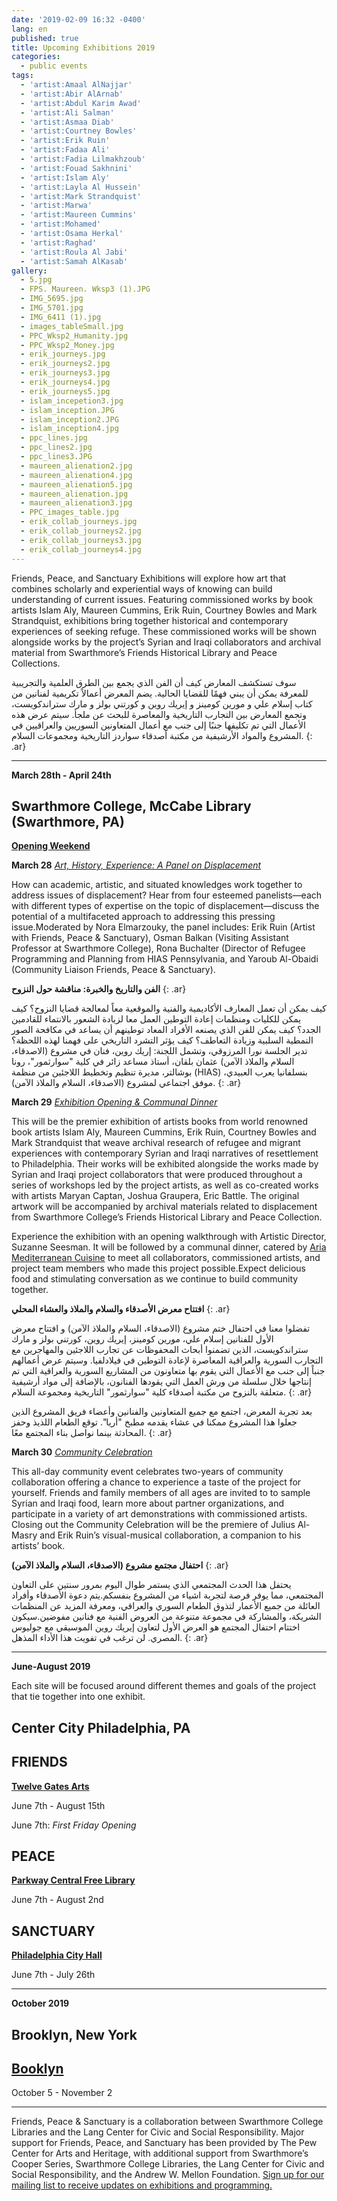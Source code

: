 ```yaml
---
date: '2019-02-09 16:32 -0400'
lang: en
published: true
title: Upcoming Exhibitions 2019
categories:
  - public events
tags:
  - 'artist:Amaal AlNajjar'
  - 'artist:Abir AlArnab'
  - 'artist:Abdul Karim Awad'
  - 'artist:Ali Salman'
  - 'artist:Asmaa Diab'
  - 'artist:Courtney Bowles'
  - 'artist:Erik Ruin'
  - 'artist:Fadaa Ali'
  - 'artist:Fadia Lilmakhzoub'
  - 'artist:Fouad Sakhnini'
  - 'artist:Islam Aly'
  - 'artist:Layla Al Hussein'
  - 'artist:Mark Strandquist'
  - 'artist:Marwa'
  - 'artist:Maureen Cummins'
  - 'artist:Mohamed'
  - 'artist:Osama Herkal'
  - 'artist:Raghad'
  - 'artist:Roula Al Jabi'
  - 'artist:Samah AlKasab'
gallery:
  - 5.jpg
  - FPS. Maureen. Wksp3 (1).JPG
  - IMG_5695.jpg
  - IMG_5701.jpg
  - IMG_6411 (1).jpg
  - images_tableSmall.jpg
  - PPC_Wksp2_Humanity.jpg
  - PPC_Wksp2_Money.jpg
  - erik_journeys.jpg
  - erik_journeys2.jpg
  - erik_journeys3.jpg
  - erik_journeys4.jpg
  - erik_journeys5.jpg
  - islam_incepetion3.jpg
  - islam_inception.JPG
  - islam_inception2.JPG
  - islam_inception4.jpg
  - ppc_lines.jpg
  - ppc_lines2.jpg
  - ppc_lines3.JPG
  - maureen_alienation2.jpg
  - maureen_alienation4.jpg
  - maureen_alienation5.jpg
  - maureen_alienation.jpg
  - maureen_alienation3.jpg
  - PPC_images_table.jpg
  - erik_collab_journeys.jpg
  - erik_collab_journeys2.jpg
  - erik_collab_journeys3.jpg
  - erik_collab_journeys4.jpg
---
```

Friends, Peace, and Sanctuary Exhibitions will explore how art that combines scholarly and experiential ways of knowing can build understanding of current issues. Featuring commissioned works by book artists Islam Aly, Maureen Cummins, Erik Ruin, Courtney Bowles and Mark Strandquist, exhibitions bring together historical and contemporary experiences of seeking refuge. These commissioned works will be shown alongside works by the project’s Syrian and Iraqi collaborators and archival material from Swarthmore’s Friends Historical Library and Peace Collections.

سوف تستكشف المعارض كيف أن الفن الذي يجمع بين الطرق العلمية والتجريبية للمعرفة يمكن أن يبني فهمًا للقضايا الحالية. يضم المعرض أعمالاً تكريمية لفنانين من كتاب إسلام علي و مورين كومينز و إيريك روين و كورتني بولز و مارك ستراندكويست، وتجمع المعارض بين التجارب التاريخية والمعاصرة للبحث عن ملجأ. سيتم عرض هذه الأعمال التي تم تكليفها جنبًا إلى جنب مع أعمال المتعاونين السوريين والعراقيين في المشروع والمواد الأرشيفية من مكتبة أصدقاء سواردز التاريخية ومجموعات السلام.
{: .ar}

<hr/>

**March 28th - April 24th**

## **Swarthmore College, McCabe Library (Swarthmore, PA)**


**[Opening Weekend](https://www.swarthmore.edu/cooper-series/friends-peace-and-sanctuary)**

**March 28**
[_Art, History, Experience: A Panel on Displacement_](https://www.facebook.com/events/541753682896910/)

How can academic, artistic, and situated knowledges work together to address issues of displacement? Hear from four esteemed panelists—each with different types of expertise on the topic of displacement—discuss the potential of a multifaceted approach to addressing this pressing issue.Moderated by Nora Elmarzouky, the panel includes: Erik Ruin (Artist with Friends, Peace & Sanctuary), Osman Balkan (Visiting Assistant Professor at Swarthmore College), Rona Buchalter (Director of Refugee Programming and Planning from HIAS Pennsylvania, and Yaroub Al-Obaidi (Community Liaison Friends, Peace & Sanctuary).

**الفن والتاريخ والخبرة: مناقشة حول النزوح**
{: .ar}

كيف يمكن أن تعمل المعارف الأكاديمية والفنية والموقعية معاً لمعالجة قضايا النزوح؟ كيف يمكن للكليات ومنظمات إعادة التوطين العمل معا لزيادة الشعور بالانتماء للقادمين الجدد؟ كيف يمكن للفن الذي يصنعه الأفراد المعاد توطينهم أن يساعد في مكافحة الصور النمطية السلبية وزيادة التعاطف؟ كيف يؤثر التشرد التاريخي على فهمنا لهذه اللحظة؟ تدير الجلسة نورا المرزوقي، وتشمل اللجنة: إريك روين، فنان في مشروع (الاصدقاء، السلام والملاذ الآمن) عثمان بلقان، أستاذ مساعد زائر في كلية "سوارثمور"، رونا بوشالتر، مديرة تنظيم وتخطيط اللاجئين من منظمة (HIAS) بنسلفانيا يعرب العبيدي، موفق اجتماعي لمشروع (الاصدقاء، السلام والملاذ الآمن). 
{: .ar}


**March 29**
[_Exhibition Opening & Communal Dinner_](https://www.facebook.com/events/296067711049125/)

This will be the premier exhibition of artists books from world renowned book artists Islam Aly, Maureen Cummins, Erik Ruin, Courtney Bowles and Mark Strandquist that weave archival research of refugee and migrant experiences with contemporary Syrian and Iraqi narratives of resettlement to Philadelphia. Their works will be exhibited alongside the works made by Syrian and Iraqi project collaborators that were produced throughout a series of workshops led by the project artists, as well as co-created works with artists Maryan Captan, Joshua Graupera, Eric Battle. The original artwork will be accompanied by archival materials related to displacement from Swarthmore College’s Friends Historical Library and Peace Collection.

Experience the exhibition with an opening walkthrough with Artistic Director, Suzanne Seesman. It will be followed by a communal dinner, catered by [Aria Mediterranean Cuisine](http://www.aria610.com/) to meet all collaborators, commissioned artists, and project team members who made this project possible.Expect delicious food and stimulating conversation as we continue to build community together.

 
**افتتاح معرض الأصدقاء والسلام والملاذ والعشاء المحلي**
{: .ar}

تفضلوا معنا في احتفال ختم مشروع (الاصدقاء، السلام والملاذ الآمن) و افتتاح معرض الأول للفنانين إسلام علي، مورين كومينز، إيريك روين، كورتني بولز و مارك ستراندكويست، الذين تضمنوا أبحاث المحفوظات عن تجارب اللاجئين والمهاجرين مع التجارب السورية والعراقية المعاصرة لإعادة التوطين في فيلادلفيا. وسيتم عرض أعمالهم جنباً إلى جنب مع الأعمال التي يقوم بها متعاونون من المشاريع السورية والعراقية التي تم إنتاجها خلال سلسلة من ورش العمل التي يقودها الفنانون، بالإضافة إلى مواد أرشيفية متعلقة بالنزوح من مكتبة أصدقاء كلية "سوارثمور" التاريخية ومجموعة السلام.
{: .ar}

بعد تجربة المعرض، اجتمع مع جميع المتعاونين والفنانين وأعضاء فريق المشروع الذين جعلوا هذا المشروع ممكنا في عشاء يقدمه مطبخ "أريا". توقع الطعام اللذيذ وحفز المحادثة بينما نواصل بناء المجتمع معًا.
{: .ar}


**March 30**
[_Community Celebration_](https://www.facebook.com/events/956984508023821/)

This all-day community event celebrates two-years of community collaboration offering a chance to experience a taste of the project for yourself. Friends and family members of all ages are invited to to sample Syrian and Iraqi food, learn more about partner organizations, and participate in a variety of art demonstrations with commissioned artists. Closing out the Community Celebration will be the premiere of Julius Al-Masry and Erik Ruin’s visual-musical collaboration, a companion to his artists’ book. 

 **احتفال مجتمع مشروع (الاصدقاء، السلام والملاذ الآمن)**
{: .ar}

 يحتفل هذا الحدث المجتمعي الذي يستمر طوال اليوم بمرور سنتين على التعاون المجتمعي، مما يوفر فرصة لتجربة اشياء من المشروع بنفسكم.يتم دعوة الأصدقاء وأفراد العائلة من جميع الأعمار لتذوق الطعام السوري والعراقي، ومعرفة المزيد عن المنظمات الشريكة، والمشاركة في مجموعة متنوعة من العروض الفنية مع فنانين مفوضين.سيكون اختتام احتفال المجتمع هو العرض الأول لتعاون إيريك روين الموسيقي مع جوليوس المصري. لن ترغب في تفويت هذا الأداء المذهل.
{: .ar}

<hr/>

**June-August 2019**

Each site will be focused around different themes and goals of the project that tie together into one exhibit.

## **Center City Philadelphia, PA**


## FRIENDS

**[Twelve Gates Arts](http://www.twelvegatesarts.org/)**

June 7th - August 15th

June 7th: _First Friday Opening_ 



## PEACE

**[Parkway Central Free Library](http://www.freelibrary.org/)**

June 7th - August 2nd




## SANCTUARY

**[Philadelphia City Hall](http://creativephl.org/exhibitions/)**

June 7th - July 26th


<hr/>

**October 2019**

## **Brooklyn, New York**

## **[Booklyn](https://booklyn.org/)**

October 5 - November 2



<hr/>

Friends, Peace & Sanctuary is a collaboration between Swarthmore College Libraries and the Lang Center for Civic and Social Responsibility. Major support for Friends, Peace, and Sanctuary has been provided by The Pew Center for Arts and Heritage, with additional support from Swarthmore’s Cooper Series, Swarthmore College Libraries, the Lang Center for Civic and Social Responsibility, and the Andrew W. Mellon Foundation. [Sign up for our mailing list to receive updates on exhibitions and programming.](https://swarthmore.us17.list-manage.com/subscribe?u=9f8984ff586acfa1617f69c6e&id=c599b670ce)
